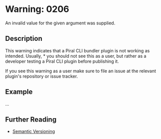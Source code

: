 # Warning: 0206

An invalid value for the given argument was supplied.

## Description

This warning indicates that a Piral CLI bundler plugin is not working as intended.
Usually, * you should not see this as a user, but rather as a developer testing a
Piral CLI plugin before publishing it.

If you see this warning as a user make sure to file an issue at the relevant plugin's
repository or issue tracker.

## Example

...

## Further Reading

- [Semantic Versioning](https://semver.org)
